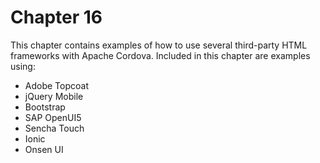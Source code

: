 Chapter 16
==========
This chapter contains examples of how to use several third-party HTML frameworks with Apache Cordova. Included in this chapter are examples using:

*	Adobe Topcoat
*	jQuery Mobile
*	Bootstrap
*	SAP OpenUI5
*	Sencha Touch
*	Ionic
*	Onsen UI

